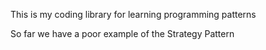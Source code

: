 This is my coding library for learning programming patterns

So far we have a poor example of the Strategy Pattern
